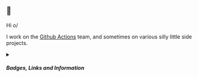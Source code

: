 <h2>🐧</h2>
Hi o/

I work on the <a href="https://github.com/actions/runner-images">Github Actions</a> team, and sometimes on various silly little side projects.

<details>
  <summary>
    <h4><i>Badges, Links and Information</i></h4>
  </summary>

  <p align="center">
    <a href="https://www.linkedin.com/in/paulo-santos-software-engineer/" target="_blank" style="display:inline-block; text-decoration:none;">
      <img src="https://img.shields.io/badge/LinkedIn-0077B5?style=for-the-badge&logo=linkedin&logoColor=white" alt="LinkedIn"/>
    </a>
    <a href="https://dev.to/gitpaulo" target="_blank" style="display:inline-block; text-decoration:none;">
      <img src="https://img.shields.io/badge/dev.to-0A0A0A?style=for-the-badge&logo=devdotto&logoColor=white" alt="Dev.to"/>
    </a>
    <a href="https://www.codegrepper.com/profile/paulo-yjl1tqmpvrf6" target="_blank" style="display:inline-block; text-decoration:none;">
      <img src="https://img.shields.io/badge/Grepper-8F1BB5?style=for-the-badge&logo=grepper" alt="Grepper"/>
    </a>
  </p>

  <p>📫 Reach me at:</p>
  <ul>
    <li><a href="mailto:work.paulo.santos98@gmail.com">Email</a></li>
    <li><a href="https://x.com/PauloSa54188940">X</a></li>
  </ul>
</details>
